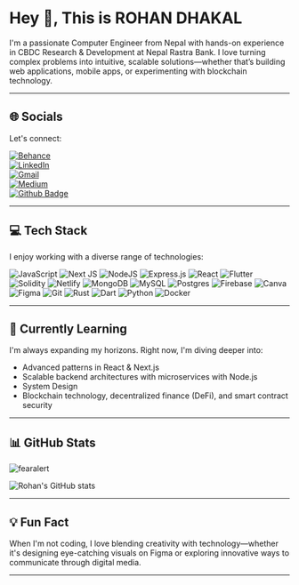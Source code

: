# Hey 👋, This is **ROHAN DHAKAL**

I'm a passionate Computer Engineer from Nepal with hands-on experience in CBDC Research & Development at Nepal Rastra Bank. I love turning complex problems into intuitive, scalable solutions—whether that’s building web applications, mobile apps, or experimenting with blockchain technology.

---

## 🌐 Socials

Let's connect:

[![Behance](https://img.shields.io/badge/Behance-1769ff?logo=behance&logoColor=white)](https://behance.net/rohandhakal2)  
[![LinkedIn](https://img.shields.io/badge/LinkedIn-%230077B5.svg?logo=linkedin&logoColor=white)](https://linkedin.com/in/dhakalrohan)  
[![Gmail](https://img.shields.io/badge/-dhakalrohan229@gmail.com-c14438?style=flat&logo=Gmail&logoColor=white)](mailto:dhakalrohan229@gmail.com)  
[![Medium](https://img.shields.io/badge/Medium-000000?style=flat&logo=medium&logoColor=white)](https://medium.com/@dhakalrohan225)  
[![Github Badge](https://img.shields.io/badge/-fearalert-grey?style=flat&logo=github&logoColor=white)](https://github.com/fearalert)

---

## 💻 Tech Stack

I enjoy working with a diverse range of technologies:

![JavaScript](https://img.shields.io/badge/javascript-%23323330.svg?style=for-the-badge&logo=javascript&logoColor=%23F7DF1E)
![Next JS](https://img.shields.io/badge/Next-black?style=for-the-badge&logo=next.js&logoColor=white)
![NodeJS](https://img.shields.io/badge/node.js-6DA55F?style=for-the-badge&logo=node.js&logoColor=white)
![Express.js](https://img.shields.io/badge/express.js-%23404d59.svg?style=for-the-badge&logo=express&logoColor=%2361DAFB)
![React](https://img.shields.io/badge/react-%2320232a.svg?style=for-the-badge&logo=react&logoColor=%2361DAFB)
![Flutter](https://img.shields.io/badge/Flutter-%2302569B.svg?style=for-the-badge&logo=Flutter&logoColor=white)
![Solidity](https://img.shields.io/badge/Solidity-%23363636.svg?style=for-the-badge&logo=solidity&logoColor=white)
![Netlify](https://img.shields.io/badge/netlify-%23000000.svg?style=for-the-badge&logo=netlify&logoColor=#00C7B7)
![MongoDB](https://img.shields.io/badge/MongoDB-%234ea94b.svg?style=for-the-badge&logo=mongodb&logoColor=white)
![MySQL](https://img.shields.io/badge/mysql-4479A1.svg?style=for-the-badge&logo=mysql&logoColor=white)
![Postgres](https://img.shields.io/badge/postgres-%23316192.svg?style=for-the-badge&logo=postgresql&logoColor=white)
![Firebase](https://img.shields.io/badge/firebase-a08021?style=for-the-badge&logo=firebase&logoColor=ffcd34)
![Canva](https://img.shields.io/badge/Canva-%2300C4CC.svg?style=for-the-badge&logo=Canva&logoColor=white)
![Figma](https://img.shields.io/badge/figma-%23F24E1E.svg?style=for-the-badge&logo=figma&logoColor=white)
![Git](https://img.shields.io/badge/git-%23F05033.svg?style=for-the-badge&logo=git&logoColor=white)
![Rust](https://img.shields.io/badge/rust-%23000000.svg?style=for-the-badge&logo=rust&logoColor=white)
![Dart](https://img.shields.io/badge/dart-%230175C2.svg?style=for-the-badge&logo=dart&logoColor=white)
![Python](https://img.shields.io/badge/python-%233472A3.svg?style=for-the-badge&logo=python&logoColor=white)
![Docker](https://img.shields.io/badge/docker-%233492A3.svg?style=for-the-badge&logo=docker&logoColor=white)

---

## 🌱 Currently Learning

I'm always expanding my horizons. Right now, I'm diving deeper into:

- Advanced patterns in React & Next.js  
- Scalable backend architectures with microservices with Node.js
- System Design
- Blockchain technology, decentralized finance (DeFi), and smart contract security
  
---

## 📊 GitHub Stats

<p align="left">
  <img src="https://komarev.com/ghpvc/?username=fearalert&label=Profile%20views&color=0e75b6&style=flat" alt="fearalert" />
</p>

<p align="left">
  <img src="https://github-readme-stats.vercel.app/api?username=fearalert&show_icons=true&theme=tokyonight" alt="Rohan's GitHub stats" />
</p>

---

## 💡 Fun Fact

When I'm not coding, I love blending creativity with technology—whether it's designing eye-catching visuals on Figma or exploring innovative ways to communicate through digital media.

---

